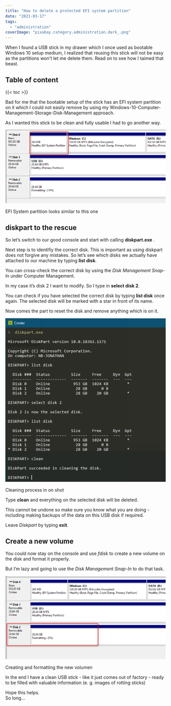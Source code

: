 ```yaml
---
title: "How to delete a protected EFI system partition"
date: "2021-03-17"
tags: 
  - "administration"
coverImage: "pixabay.category.administration.dark_.png"
---
```


When I found a USB stick in my drawer which I once used as bootable Windows 10 setup medium, I realized that reusing this stick will not be easy as the partitions won't let me delete them. Read on to see how I taimed that beast. 

<!--more-->
## Table of content
{{< toc >}}
 
Bad for me that the bootable setup of the stick has an EFI system partition on it which I could not easily remove by using my Windows-10-Computer-Management-Storage-Disk-Management approach.

As I wanted this stick to be clean and fully usable I had to go another way.

![](images/consultinginsights.article.howtodeleteefisystempartition.01.png)

EFI System partition looks similar to this one

## diskpart to the rescue

So let’s switch to our good console and start with calling **diskpart.exe** .

Next step is to identifiy the correct disk. This is important as using diskpart does not forgive any mistakes. So let’s see which disks we actually have attached to our machine by typing **list disk**.

You can cross-check the correct disk by using the _Disk Management Snap-In_ under Computer Management.

In my case it’s disk 2 I want to modify. So I type in **select disk 2**.

You can check if you have selected the correct disk by typing **list disk** once again. The selected disk will be marked with a star in front of its name.

Now comes the part to reset the disk and remove anything which is on it.

![](images/consultinginsights.article.howtodeleteefisystempartition.02.png)

Cleaning process in on shot

Type **clean** and everything on the selected disk will be deleted.

This cannot be undone so make sure you know what you are doing - including making backups of the data on this USB disk if required.

Leave _Diskpart_ by typing **exit**.

## Create a new volume

You could now stay on the console and use _fdisk_ to create a new volume on the disk and format it properly.

But I’m lazy and going to use the _Disk Management Snap-In_ to do that task.

![](images/consultinginsights.article.howtodeleteefisystempartition.03.png)

Creating and formatting the new volumen

In the end I have a clean USB stick - like it just comes out of factory - ready to be filled with valuable information (e. g. images of rotting sticks)

Hope this helps.  
So long…
